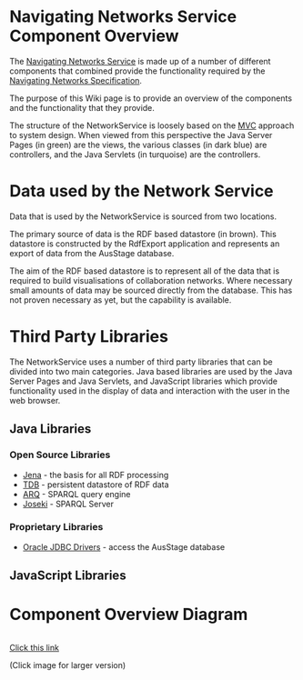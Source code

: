 <h1>Navigating Networks Service Component Overview</h1>

The [Navigating Networks Service](NetworkService.md) is made up of a number of different components that combined provide the functionality required by the [Navigating Networks Specification](NavigatingNetworksSpecification.md).

The purpose of this Wiki page is to provide an overview of the components and the functionality that they provide.

The structure of the NetworkService is loosely based on the [MVC](http://en.wikipedia.org/wiki/Model%E2%80%93view%E2%80%93controller) approach to system design. When viewed from this perspective the Java Server Pages (in green) are the views, the various classes (in dark blue) are controllers, and the Java Servlets (in turquoise) are the controllers.

# Data used by the Network Service #

Data that is used by the NetworkService is sourced from two locations.

The primary source of data is the RDF based datastore (in brown). This datastore is constructed by the RdfExport application and represents an export of data from the AusStage database.

The aim of the RDF based datastore is to represent all of the data that is required to build visualisations of collaboration networks. Where necessary small amounts of data may be sourced directly from the database. This has not proven necessary as yet, but the capability is available.

# Third Party Libraries #

The NetworkService uses a number of third party libraries that can be divided into two main categories. Java based libraries are used by the Java Server Pages and Java Servlets, and JavaScript libraries which provide functionality used in the display of data and interaction with the user in the web browser.

## Java Libraries ##

### Open Source Libraries ###

  * [Jena](http://openjena.org) - the basis for all RDF processing
  * [TDB](http://openjena.org/wiki/TDB) - persistent datastore of RDF data
  * [ARQ](http://jena.sourceforge.net/ARQ/) - SPARQL query engine
  * [Joseki](http://www.joseki.org/) - SPARQL Server

### Proprietary Libraries ###

  * [Oracle JDBC Drivers](http://www.oracle.com/technology/software/tech/java/sqlj_jdbc/index.html) - access the AusStage database

## JavaScript Libraries ##

# Component Overview Diagram #
![![](http://aus-e-stage.googlecode.com/svn/trunk/wiki-assets/networks-service-component-overview-small.jpeg)](http://aus-e-stage.googlecode.com/svn/trunk/wiki-assets/networks-service-component-overview.jpeg)

[Click this link](http://aus-e-stage.googlecode.com/svn/trunk/wiki-assets/networks-service-component-overview.jpeg)

(Click image for larger version)
